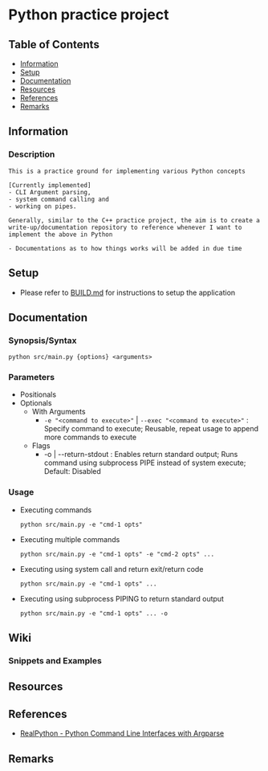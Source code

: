 # Python practice project

## Table of Contents
+ [Information](#information)
+ [Setup](BUILD.md)
+ [Documentation](#documentation)
+ [Resources](#resources)
+ [References](#references)
+ [Remarks](#remarks)

## Information
### Description
```
This is a practice ground for implementing various Python concepts 

[Currently implemented]
- CLI Argument parsing, 
- system command calling and 
- working on pipes.

Generally, similar to the C++ practice project, the aim is to create a write-up/documentation repository to reference whenever I want to implement the above in Python

- Documentations as to how things works will be added in due time
```

## Setup
+ Please refer to [BUILD.md](BUILD.md) for instructions to setup the application

## Documentation
### Synopsis/Syntax
```console
python src/main.py {options} <arguments>
```

### Parameters
- Positionals
- Optionals
    - With Arguments
        + `-e "<command to execute>"` | `--exec "<command to execute>"` : Specify command to execute; Reusable, repeat usage to append more commands to execute
    - Flags
        + -o | --return-stdout : Enables return standard output; Runs command using subprocess PIPE instead of system execute; Default: Disabled

### Usage
- Executing commands
    ```console
    python src/main.py -e "cmd-1 opts"
    ```

- Executing multiple commands
    ```console
    python src/main.py -e "cmd-1 opts" -e "cmd-2 opts" ...
    ```

- Executing using system call and return exit/return code
    ```console
    python src/main.py -e "cmd-1 opts" ...
    ```

- Executing using subprocess PIPING to return standard output
    ```console
    python src/main.py -e "cmd-1 opts" ... -o
    ```

## Wiki

### Snippets and Examples

## Resources

## References
+ [RealPython - Python Command Line Interfaces with Argparse](https://realpython.com/command-line-interfaces-python-argparse/)

## Remarks
